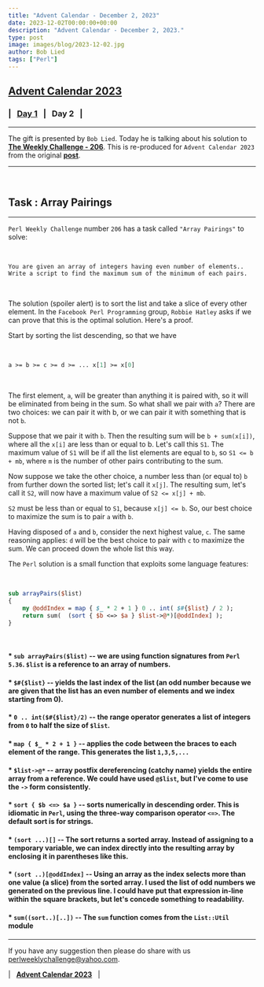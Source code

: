 ```yaml
---
title: "Advent Calendar - December 2, 2023"
date: 2023-12-02T00:00:00+00:00
description: "Advent Calendar - December 2, 2023."
type: post
image: images/blog/2023-12-02.jpg
author: Bob Lied
tags: ["Perl"]
---
```


## [**Advent Calendar 2023**](/blog/advent-calendar-2023)
### | &nbsp; [**Day 1**](/blog/advent-calendar-2023-12-01) &nbsp; | &nbsp; **Day 2** &nbsp; |
***

The gift is presented by `Bob Lied`. Today he is talking about his solution to [**The Weekly Challenge - 206**](/blog/perl-weekly-challenge-206). This is re-produced for `Advent Calendar 2023` from the original [**post**](https://dev.to/boblied/max-sum-of-minimum-pairs-35i7).

***

<br>

## Task : Array Pairings
***

`Perl Weekly Challenge` number `206` has a task called `"Array Pairings"` to solve:

<br>

    You are given an array of integers having even number of elements..
    Write a script to find the maximum sum of the minimum of each pairs.

<br>

The solution (spoiler alert) is to sort the list and take a slice of every other element. In the `Facebook Perl Programming` group, `Robbie Hatley` asks if we can prove that this is the optimal solution. Here's a proof.

Start by sorting the list descending, so that we have

<br>

```perl
a >= b >= c >= d >= ... x[1] >= x[0]
```

<br>

The first element, `a`, will be greater than anything it is paired with, so it will be eliminated from being in the sum. So what shall we pair with `a`? There are two choices: we can pair it with b, or we can pair it with something that is not `b`.

Suppose that we pair it with `b`. Then the resulting sum will be `b + sum(x[i])`, where all the `x[i]` are less than or equal to b. Let's call this `S1`. The maximum value of `S1` will be if all the list elements are equal to `b`, so `S1 <= b + mb`, where `m` is the number of other pairs contributing to the sum.

Now suppose we take the other choice, a number less than (or equal to) `b` from further down the sorted list; let's call it `x[j]`. The resulting sum, let's call it `S2`, will now have a maximum value of `S2 <= x[j] + mb`.

`S2` must be less than or equal to `S1`, because `x[j] <= b`. So, our best choice to maximize the sum is to pair `a` with `b`.

Having disposed of `a` and `b`, consider the next highest value, `c`. The same reasoning applies: `d` will be the best choice to pair with `c` to maximize the sum. We can proceed down the whole list this way.

The `Perl` solution is a small function that exploits some language features:

<br>

```perl
sub arrayPairs($list)
{
    my @oddIndex = map { $_ * 2 + 1 } 0 .. int( $#{$list} / 2 );
    return sum(  (sort { $b <=> $a } $list->@*)[@oddIndex] );
}
```

<br>

#### * `sub arrayPairs($list)` -- we are using function signatures from `Perl 5.36`. `$list` is a reference to an array of numbers.
#### * `$#{$list}` -- yields the last index of the list (an odd number because we are given that the list has an even number of elements and we index starting from 0).
#### * `0 .. int($#{$list}/2)` -- the range operator generates a list of integers from `0` to half the size of `$list`.
#### * `map { $_ * 2 + 1 }` -- applies the code between the braces to each element of the range. This generates the list `1,3,5,...`
#### * `$list->@*` -- array postfix dereferencing (catchy name) yields the entire array from a reference. We could have used `@$list`, but I've come to use the `->` form consistently.
#### * `sort { $b <=> $a }` -- sorts numerically in descending order. This is idiomatic in `Perl`, using the three-way comparison operator `<=>`. The default sort is for strings.
#### * `(sort ...)[]` -- The sort returns a sorted array. Instead of assigning to a temporary variable, we can index directly into the resulting array by enclosing it in parentheses like this.
#### * `(sort ..)[@oddIndex]` -- Using an array as the index selects more than one value (a slice) from the sorted array. I used the list of odd numbers we generated on the previous line. I could have put that expression in-line within the square brackets, but let's concede something to readability.
#### * `sum((sort..)[..])` -- The `sum` function comes from the `List::Util` module

***

If you have any suggestion then please do share with us <perlweeklychallenge@yahoo.com>.

| &nbsp; [**Advent Calendar 2023**](/blog/advent-calendar-2023) &nbsp; |
